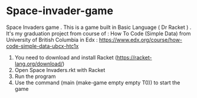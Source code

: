 # Space-invader-game
Space Invaders game . This is a game built in Basic Language ( Dr Racket ) . It's my graduation project from course of : How To Code (Simple Data) from University of British Columbia in Edx : https://www.edx.org/course/how-code-simple-data-ubcx-htc1x
 
1. You need to download and install Racket (https://racket-lang.org/download/)
2. Open Space Invaders.rkt with Racket
3. Run the program
4. Use the command (main (make-game empty empty T0)) to start the game